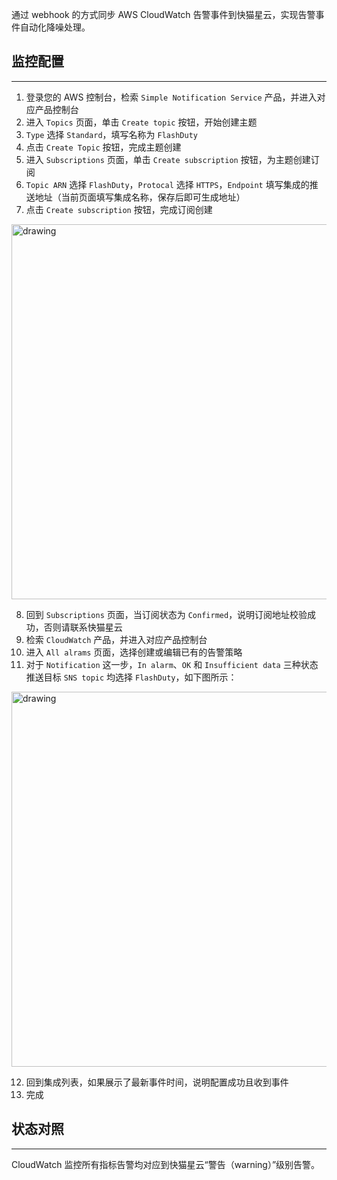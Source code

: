 通过 webhook 的方式同步 AWS CloudWatch 告警事件到快猫星云，实现告警事件自动化降噪处理。

## 监控配置
---
<div class="md-block">

1. 登录您的 AWS 控制台，检索 `Simple Notification Service` 产品，并进入对应产品控制台
2. 进入 `Topics` 页面，单击 `Create topic` 按钮，开始创建主题
3. `Type` 选择 `Standard`，填写名称为 `FlashDuty`
4. 点击 `Create Topic` 按钮，完成主题创建
5. 进入 `Subscriptions` 页面，单击 `Create subscription` 按钮，为主题创建订阅
6. `Topic ARN` 选择 `FlashDuty`，`Protocal` 选择 `HTTPS`，`Endpoint` 填写集成的推送地址（当前页面填写集成名称，保存后即可生成地址）
7. 点击 `Create subscription` 按钮，完成订阅创建

<img alt="drawing" width="600" src="https://download.flashcat.cloud/aws-cloudwatch-subscribe.png" />

8. 回到 `Subscriptions` 页面，当订阅状态为 `Confirmed`，说明订阅地址校验成功，否则请联系快猫星云
9. 检索 `CloudWatch` 产品，并进入对应产品控制台
10. 进入 `All alrams` 页面，选择创建或编辑已有的告警策略
11. 对于 `Notification` 这一步，`In alarm`、`OK` 和 `Insufficient data` 三种状态推送目标 `SNS topic` 均选择 `FlashDuty`，如下图所示：

<img alt="drawing" width="600" src="https://download.flashcat.cloud/aws-cloudwatch-alram.png" />

12. 回到集成列表，如果展示了最新事件时间，说明配置成功且收到事件
13. 完成

</div>

## 状态对照
---
<div class="md-block">
  
CloudWatch 监控所有指标告警均对应到快猫星云“警告（warning）”级别告警。

</div>
